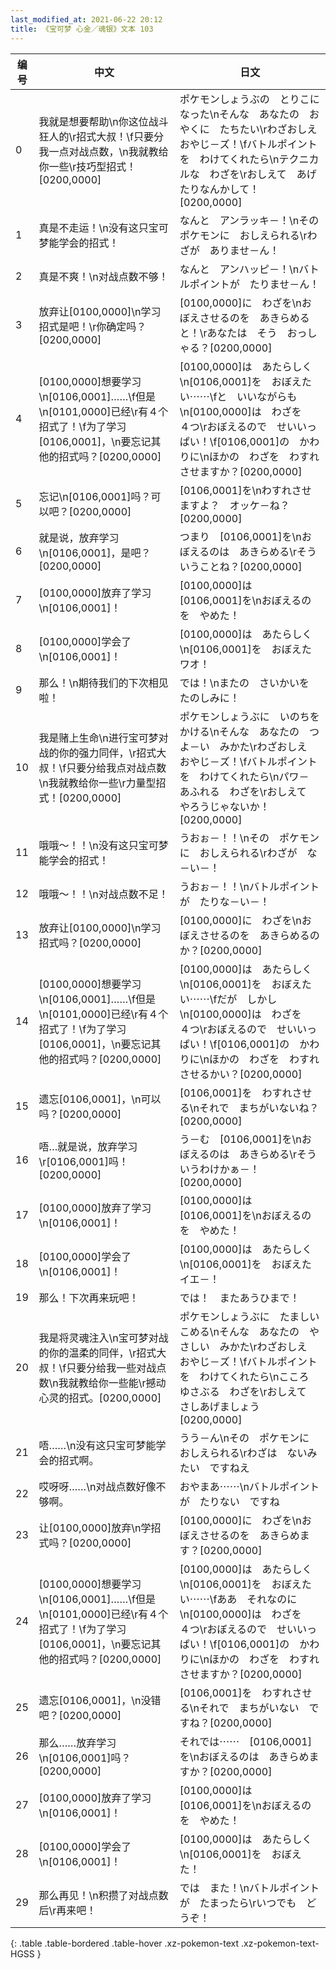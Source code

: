 ```yaml
---
last_modified_at: 2021-06-22 20:12
title: 《宝可梦 心金／魂银》文本 103
---
```

| 编号 | 中文 | 日文 |
| ---- | ---- | ---- |
| 0 | 我就是想要帮助\n你这位战斗狂人的\r招式大叔！\f只要分我一点对战点数，\n我就教给你一些\r技巧型招式！[0200,0000] | ポケモンしょうぶの　とりこになった\nそんな　あなたの　おやくに　たちたい\rわざおしえ　おやじ－ズ！\fバトルポイントを　わけてくれたら\nテクニカルな　わざを\rおしえて　あげたりなんかして！[0200,0000] |
| 1 | 真是不走运！\n没有这只宝可梦能学会的招式！ | なんと　アンラッキ－！\nその　ポケモンに　おしえられる\rわざが　ありませ－ん！ |
| 2 | 真是不爽！\n对战点数不够！ | なんと　アンハッピ－！\nバトルポイントが　たりませ－ん！ |
| 3 | 放弃让[0100,0000]\n学习招式是吧！\r你确定吗？[0200,0000] | [0100,0000]に　わざを\nおぼえさせるのを　あきらめると！\rあなたは　そう　おっしゃる？[0200,0000] |
| 4 | [0100,0000]想要学习\n[0106,0001]……\f但是\n[0101,0000]已经\r有４个招式了！\f为了学习[0106,0001]，\n要忘记其他的招式吗？[0200,0000] | [0100,0000]は　あたらしく\n[0106,0001]を　おぼえたい⋯⋯\fと　いいながらも\n[0100,0000]は　わざを　４つ\rおぼえるので　せいいっぱい！\f[0106,0001]の　かわりに\nほかの　わざを　わすれさせますか？[0200,0000] |
| 5 | 忘记\n[0106,0001]吗？可以吧？[0200,0000] | [0106,0001]を\nわすれさせますよ？　オッケ－ね？[0200,0000] |
| 6 | 就是说，放弃学习\n[0106,0001]，是吧？[0200,0000] | つまり　[0106,0001]を\nおぼえるのは　あきらめる\rそういうことね？[0200,0000] |
| 7 | [0100,0000]放弃了学习\n[0106,0001]！ | [0100,0000]は　[0106,0001]を\nおぼえるのを　やめた！ |
| 8 | [0100,0000]学会了\n[0106,0001]！ | [0100,0000]は　あたらしく\n[0106,0001]を　おぼえた　ワオ！ |
| 9 | 那么！\n期待我们的下次相见啦！ | では！\nまたの　さいかいを　たのしみに！ |
| 10 | 我是赌上生命\n进行宝可梦对战的你的强力同伴，\r招式大叔！\f只要分给我点对战点数\n我就教给你一些\r力量型招式！[0200,0000] | ポケモンしょうぶに　いのちを　かける\nそんな　あなたの　つよ－い　みかた\rわざおしえ　おやじ－ズ！\fバトルポイントを　わけてくれたら\nパワ－　あふれる　わざを\rおしえて　やろうじゃないか！[0200,0000] |
| 11 | 哦哦～！！\n没有这只宝可梦能学会的招式！ | うおぉ－！！\nその　ポケモンに　おしえられる\rわざが　な－い－！ |
| 12 | 哦哦～！！\n对战点数不足！ | うおぉ－！！\nバトルポイントが　たりな－い－！ |
| 13 | 放弃让[0100,0000]\n学习招式吗？[0200,0000] | [0100,0000]に　わざを\nおぼえさせるのを　あきらめるのか？[0200,0000] |
| 14 | [0100,0000]想要学习\n[0106,0001]……\f但是\n[0101,0000]已经\r有４个招式了！\f为了学习[0106,0001]，\n要忘记其他的招式吗？[0200,0000] | [0100,0000]は　あたらしく\n[0106,0001]を　おぼえたい⋯⋯\fだが　しかし\n[0100,0000]は　わざを　４つ\rおぼえるので　せいいっぱい！\f[0106,0001]の　かわりに\nほかの　わざを　わすれさせるかい？[0200,0000] |
| 15 | 遗忘[0106,0001]，\n可以吗？[0200,0000] | [0106,0001]を　わすれさせる\nそれで　まちがいないね？[0200,0000] |
| 16 | 唔…就是说，放弃学习\r[0106,0001]吗！[0200,0000] | う－む　[0106,0001]を\nおぼえるのは　あきらめる\rそういうわけかぁ－！[0200,0000] |
| 17 | [0100,0000]放弃了学习\n[0106,0001]！ | [0100,0000]は　[0106,0001]を\nおぼえるのを　やめた！ |
| 18 | [0100,0000]学会了\n[0106,0001]！ | [0100,0000]は　あたらしく\n[0106,0001]を　おぼえた　イエ－！ |
| 19 | 那么！下次再来玩吧！ | では！　またあうひまで！ |
| 20 | 我是将灵魂注入\n宝可梦对战的你的温柔的同伴，\r招式大叔！\f只要分给我一些对战点数\n我就教给你一些能\r撼动心灵的招式。[0200,0000] | ポケモンしょうぶに　たましい　こめる\nそんな　あなたの　やさしい　みかた\rわざおしえ　おやじ－ズ！\fバトルポイントを　わけてくれたら\nこころ　ゆさぶる　わざを\rおしえて　さしあげましょう[0200,0000] |
| 21 | 唔……\n没有这只宝可梦能学会的招式啊。 | うう－ん\nその　ポケモンに　おしえられる\rわざは　ないみたい　ですねえ |
| 22 | 哎呀呀……\n对战点数好像不够啊。 | おやまあ⋯⋯\nバトルポイントが　たりない　ですね |
| 23 | 让[0100,0000]放弃\n学招式吗？[0200,0000] | [0100,0000]に　わざを\nおぼえさせるのを　あきらめます？[0200,0000] |
| 24 | [0100,0000]想要学习\n[0106,0001]……\f但是\n[0101,0000]已经\r有４个招式了！\f为了学习[0106,0001]，\n要忘记其他的招式吗？[0200,0000] | [0100,0000]は　あたらしく\n[0106,0001]を　おぼえたい⋯⋯\fああ　それなのに\n[0100,0000]は　わざを　４つ\rおぼえるので　せいいっぱい！\f[0106,0001]の　かわりに\nほかの　わざを　わすれさせますか？[0200,0000] |
| 25 | 遗忘[0106,0001]，\n没错吧？[0200,0000] | [0106,0001]を　わすれさせる\nそれで　まちがいない　ですね？[0200,0000] |
| 26 | 那么……放弃学习\n[0106,0001]吗？[0200,0000] | それでは⋯⋯　[0106,0001]を\nおぼえるのは　あきらめますか？[0200,0000] |
| 27 | [0100,0000]放弃了学习\n[0106,0001]！ | [0100,0000]は　[0106,0001]を\nおぼえるのを　やめた！ |
| 28 | [0100,0000]学会了\n[0106,0001]！ | [0100,0000]は　あたらしく\n[0106,0001]を　おぼえた！ |
| 29 | 那么再见！\n积攒了对战点数后\r再来吧！ | では　また！\nバトルポイントが　たまったら\rいつでも　どうぞ！ |
{: .table .table-bordered .table-hover .xz-pokemon-text .xz-pokemon-text-HGSS }
